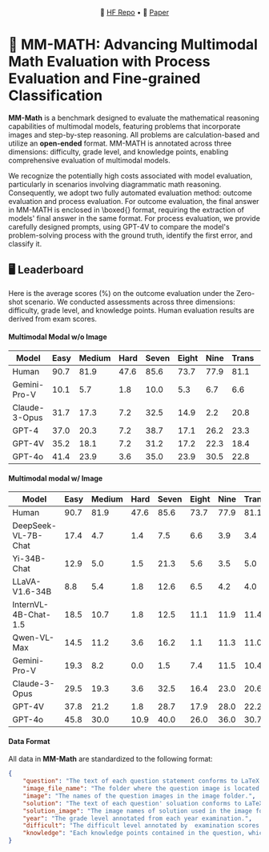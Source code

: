 
<p align="center">
    🤗 <a href="https://huggingface.co/datasets/THUDM/LongBench" target="_blank">HF Repo</a> • 📃 <a href="https://arxiv.org/abs/2308.14508" target="_blank">Paper</a>
</p>





# 📖 MM-MATH: Advancing Multimodal Math Evaluation with Process Evaluation and Fine-grained Classification
**MM-Math** is a benchmark designed to evaluate the mathematical reasoning capabilities of multimodal models, featuring problems that incorporate images and step-by-step reasoning. All problems are calculation-based and utilize an **open-ended** format. MM-MATH is annotated across three dimensions: difficulty, grade level, and knowledge points, enabling comprehensive evaluation of multimodal models. 


We recognize the potentially high costs associated with model evaluation, particularly in scenarios involving diagrammatic math reasoning. Consequently, we adopt two fully automated evaluation method: outcome evaluation and process evaluation. For outcome evaluation, the final answer in MM-MATH is enclosed in \boxed{} format, requiring the extraction of models' final answer in the same format. For process evaluation, we provide carefully designed prompts, using GPT-4V to compare the model's problem-solving process with the ground truth, identify the first error, and classify it.



<!-- 
## 🔍 Table of Contents
- [🖥️ Leaderboard](#leaderboard)
- [⚙️ How to evaluate on LongBench](#how-to-evaluate-on-LongBench)
- [📊 Evaluation Result on Each Dataset](#evaluation-result-on-each-dataset)
- [📄 Acknowledgement](#acknowledgement)
- [📝 Citation](#citation) -->
  
<a name="leaderboard"></a>
## 🖥️ Leaderboard
 Here is the average scores (%) on the outcome evaluation under the Zero-shot scenario. We conducted assessments across three dimensions: difficulty, grade level, and knowledge points. Human evaluation results are derived from exam scores.

#### Multimodal Modal w/o Image
| Model                | Easy | Medium | Hard | Seven | Eight | Nine | Trans | Shape | Func | Average |
|-------------------------------|---------------|-----------------|---------------|----------------|----------------|---------------|----------------|----------------|---------------|------------------|
| Human                | 90.7          | 81.9            | 47.6          | 85.6           | 73.7           | 77.9          | 81.1           | 83.2           | 77.5          | 80.4             |
| Gemini-Pro-V         | 10.1          | 5.7             | 1.8           | 10.0           | 5.3            | 6.7           | 6.6            | 5.7            | 6.4           | 6.2              |
| Claude-3-Opus        | 31.7          | 17.3            | 7.2           | 32.5           | 14.9           | 2.2           | 20.8           | 18.5           | 12.9          | 19.2             |
| GPT-4                | 37.0          | 20.3            | 7.2           | 38.7           | 17.1           | 26.2          | 23.3           | 21.4           | 18.1          | 22.5             |
| GPT-4V               | 35.2          | 18.1            | 7.2           | 31.2           | 17.2           | 22.3          | 18.4           | 21.4           | 13.3          | 20.4             |
| GPT-4o               | 41.4          | 23.9            | 3.6           | 35.0           | 23.9           | 30.5          | 22.8           | 29.7           | 19.4          | 27.6             |
#### Multimodal modal w/ Image
| Model                | Easy | Medium | Hard | Seven | Eight | Nine | Trans | Shape | Func | Average |
|-------------------------------|---------------|-----------------|---------------|----------------|----------------|---------------|----------------|----------------|---------------|------------------|
| Human                | 90.7          | 81.9            | 47.6          | 85.6           | 73.7           | 77.9          | 81.1           | 83.2           | 77.5          | 80.4    
| DeepSeek-VL-7B-Chat  | 17.4          | 4.7             | 1.4           | 7.5            | 6.6            | 3.9           | 3.4            | 6.0            | 3.5           | 5.4              |
| Yi-34B-Chat          | 12.9          | 5.0             | 1.5           | 21.3           | 5.6            | 3.5           | 5.0            | 7.6            | 3.8           | 6.5              |
| LLaVA-V1.6-34B       | 8.8           | 5.4             | 1.8           | 12.6           | 6.5            | 4.2           | 4.0            | 6.5            | 3.8           | 5.8              |
| InternVL-4B-Chat-1.5 | 18.5          | 10.7            | 1.8           | 12.5           | 11.1           | 11.9          | 11.4           | 12.3           | 5.5           | 11.6             |
| Qwen-VL-Max          | 14.5          | 11.2            | 3.6           | 16.2           | 1.1            | 11.3          | 11.0           | 12.5           | 10.5          | 11.4             |
| Gemini-Pro-V         | 19.3          | 8.2             | 0.0           | 1.5            | 7.4            | 11.5          | 10.4           | 10.6           | 7.1           | 9.7              |
| Claude-3-Opus        | 29.5          | 19.3            | 3.6           | 32.5           | 16.4           | 23.0          | 20.6           | 21.7           | 16.9          | 20.3             |
| GPT-4V               | 37.8          | 21.2            | 1.8           | 28.7           | 17.9           | 28.0          | 22.2           | 24.7           | 19.5          | 23.1             |
| GPT-4o               | 45.8 | 30.0   | 10.9 | 40.0  | 26.0  | 36.0 | 30.7  | 33.7  | 26.2 | 31.8    |









<!-- <a name="how-to-evaluate-on-MM-MATH"></a>
## ⚙️ How to evaluate on MM-Math -->



#### Data Format

All data in **MM-Math**  are standardized to the following format:

```json
{
    "question": "The text of each question statement conforms to LaTeX code.",
    "image_file_name": "The folder where the question image is located.",
    "image": "The names of the question images in the image folder.",
    "solution": "The text of each question' soluation conforms to LaTeX code.",
    "solution_image": "The image names of solution used in the image folder.",
    "year": "The grade level annotated from each year examination.",
    "difficult": "The difficult level annotated by  examination scores.",
    "knowledge": "Each knowledge points contained in the question, which is annotated by middle school teacher."
}
```




